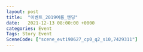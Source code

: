 ```yaml
---
layout: post
title:  "이벤트_2019여름_엔딩"
date:   2021-12-13 08:00:00 +0000
categories: Event
Tags: Story Event
SceneCode: ["scene_evt190627_cp0_q2_s10,7429311"]
---
```

